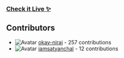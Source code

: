 ### [Check it Live ✨](https://beupyq.okayniraj.me/)
 















































## Contributors

- ![Avatar](https://avatars.githubusercontent.com/u/149550225?v=4&s=40) [okay-niraj](https://github.com/okay-niraj) - 257 contributions
- ![Avatar](https://avatars.githubusercontent.com/u/62104921?v=4&s=40) [iamsatyanchal](https://github.com/iamsatyanchal) - 12 contributions
